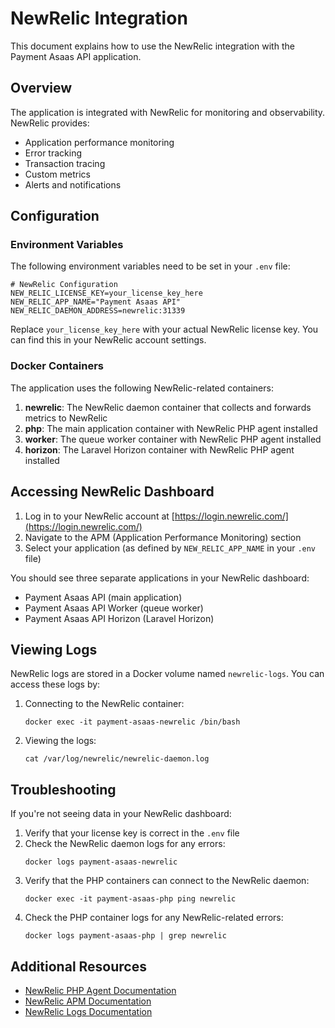 # NewRelic Integration

This document explains how to use the NewRelic integration with the Payment Asaas API application.

## Overview

The application is integrated with NewRelic for monitoring and observability. NewRelic provides:

- Application performance monitoring
- Error tracking
- Transaction tracing
- Custom metrics
- Alerts and notifications

## Configuration

### Environment Variables

The following environment variables need to be set in your `.env` file:

```
# NewRelic Configuration
NEW_RELIC_LICENSE_KEY=your_license_key_here
NEW_RELIC_APP_NAME="Payment Asaas API"
NEW_RELIC_DAEMON_ADDRESS=newrelic:31339
```

Replace `your_license_key_here` with your actual NewRelic license key. You can find this in your NewRelic account settings.

### Docker Containers

The application uses the following NewRelic-related containers:

1. **newrelic**: The NewRelic daemon container that collects and forwards metrics to NewRelic
2. **php**: The main application container with NewRelic PHP agent installed
3. **worker**: The queue worker container with NewRelic PHP agent installed
4. **horizon**: The Laravel Horizon container with NewRelic PHP agent installed

## Accessing NewRelic Dashboard

1. Log in to your NewRelic account at [https://login.newrelic.com/](https://login.newrelic.com/)
2. Navigate to the APM (Application Performance Monitoring) section
3. Select your application (as defined by `NEW_RELIC_APP_NAME` in your `.env` file)

You should see three separate applications in your NewRelic dashboard:
- Payment Asaas API (main application)
- Payment Asaas API Worker (queue worker)
- Payment Asaas API Horizon (Laravel Horizon)

## Viewing Logs

NewRelic logs are stored in a Docker volume named `newrelic-logs`. You can access these logs by:

1. Connecting to the NewRelic container:
   ```
   docker exec -it payment-asaas-newrelic /bin/bash
   ```

2. Viewing the logs:
   ```
   cat /var/log/newrelic/newrelic-daemon.log
   ```

## Troubleshooting

If you're not seeing data in your NewRelic dashboard:

1. Verify that your license key is correct in the `.env` file
2. Check the NewRelic daemon logs for any errors:
   ```
   docker logs payment-asaas-newrelic
   ```
3. Verify that the PHP containers can connect to the NewRelic daemon:
   ```
   docker exec -it payment-asaas-php ping newrelic
   ```
4. Check the PHP container logs for any NewRelic-related errors:
   ```
   docker logs payment-asaas-php | grep newrelic
   ```

## Additional Resources

- [NewRelic PHP Agent Documentation](https://docs.newrelic.com/docs/apm/agents/php-agent/getting-started/introduction-new-relic-php/)
- [NewRelic APM Documentation](https://docs.newrelic.com/docs/apm/)
- [NewRelic Logs Documentation](https://docs.newrelic.com/docs/logs/)
